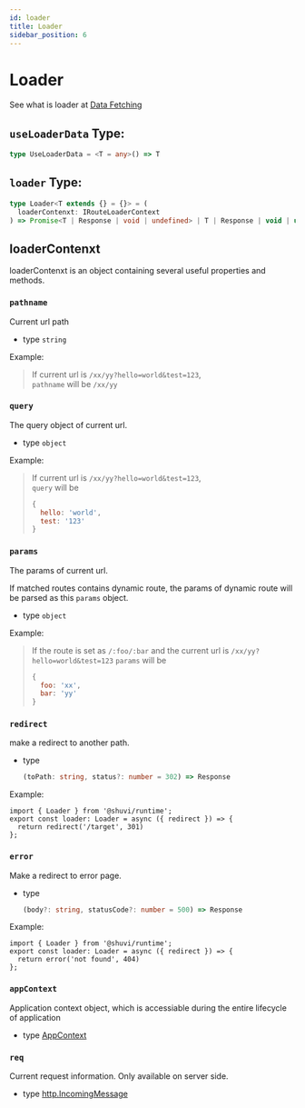 ```yaml
---
id: loader
title: Loader
sidebar_position: 6
---
```


# Loader

See what is loader at [Data Fetching](../guides/data-fetching.md)

## `useLoaderData` Type:
```ts
type UseLoaderData = <T = any>() => T
```

## `loader` Type:

```ts
type Loader<T extends {} = {}> = (
  loaderContenxt: IRouteLoaderContext
) => Promise<T | Response | void | undefined> | T | Response | void | undefined;
```

## loaderContenxt

loaderContenxt is an object containing several useful properties and methods.

### `pathname`

Current url path

- type `string`

Example:

> If current url is `/xx/yy?hello=world&test=123`,    
> `pathname` will be `/xx/yy`

### `query`

The query object of current url.

- type `object`


Example:

> If current url is `/xx/yy?hello=world&test=123`,     
> `query` will be
> ```js
> {
>   hello: 'world',
>   test: '123'
> }
> ```

### `params`

The params of current url.

If matched routes contains dynamic route, the params of dynamic route will be parsed as this `params` object.

- type `object`

Example:
> If the route is set as `/:foo/:bar` and the current url is `/xx/yy?hello=world&test=123`
> `params` will be
> ```js
> {
>   foo: 'xx',
>   bar: 'yy'
> }
> ```

### `redirect`

make a redirect to another path.

- type
  ```ts
  (toPath: string, status?: number = 302) => Response
  ```

Example:
```tsx
import { Loader } from '@shuvi/runtime';
export const loader: Loader = async ({ redirect }) => {
  return redirect('/target', 301)
};
```

### `error`

Make a redirect to error page.

- type
  ```ts
  (body?: string, statusCode?: number = 500) => Response
  ```

Example:
```tsx
import { Loader } from '@shuvi/runtime';
export const loader: Loader = async ({ redirect }) => {
  return error('not found', 404)
};
```

### `appContext`

Application context object, which is accessiable during the entire lifecycle of application

- type [AppContext](../old-reference/plugin/runtimePlugin-api#getappcontext)
  

### `req`

Current request information. Only available on server side.

- type [http.IncomingMessage](https://nodejs.org/api/http.html#http_class_http_incomingmessage)


